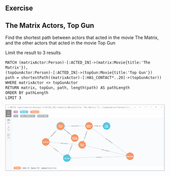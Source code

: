 ## Exercise

## The Matrix Actors, Top Gun

Find the shortest path between actors that acted in the movie The Matrix, and the other actors that acted in the movie Top Gun 

Limit the result to 3 results

```
MATCH (matrixActor:Person)-[:ACTED_IN]->(matrix:Movie{title:'The Matrix'}),
(topGunActor:Person)-[:ACTED_IN]->(topGun:Movie{title:'Top Gun'})
path = shortestPath((matrixActor)-[:HAS_CONTACT*..20]->(topGunActor))
WHERE matrixActor <> topGunActor
RETURN matrix, topGun, path, length(path) AS pathLength
ORDER BY pathLength
LIMIT 3
```

![Exercise](img/Exercise15.png)